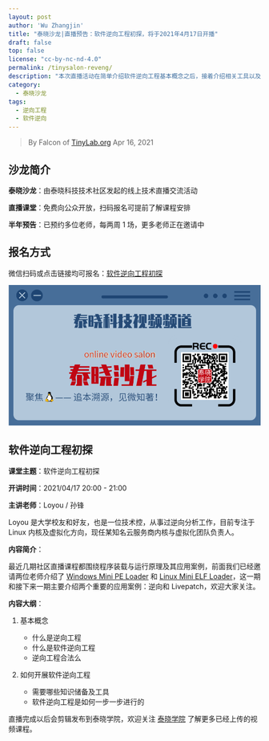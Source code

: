 ```yaml
---
layout: post
author: 'Wu Zhangjin'
title: "泰晓沙龙|直播预告：软件逆向工程初探，将于2021年4月17日开播"
draft: false
top: false
license: "cc-by-nc-nd-4.0"
permalink: /tinysalon-reveng/
description: "本次直播活动在简单介绍软件逆向工程基本概念之后，接着介绍相关工具以及开展步骤。"
category:
  - 泰晓沙龙
tags:
  - 逆向工程
  - 软件逆向
---
```


> By Falcon of [TinyLab.org][1]
> Apr 16, 2021

## 沙龙简介

**泰晓沙龙**：由泰晓科技技术社区发起的线上技术直播交流活动

**直播课堂**：免费向公众开放，扫码报名可提前了解课程安排

**半年预告**：已预约多位老师，每两周 1 场，更多老师正在邀请中

## 报名方式

微信扫码或点击链接均可报名：[软件逆向工程初探](https://cctalk.com/m/group/89433087)

![泰晓科技-直播课堂-报名入口](/wp-content/uploads/2021/03/tinylab-salon-video.png)

## 软件逆向工程初探

**课堂主题**：软件逆向工程初探

**开讲时间**：2021/04/17 20:00 - 21:00

**主讲老师**：Loyou / 孙锋

Loyou 是大学校友和好友，也是一位技术控，从事过逆向分析工作，目前专注于 Linux 内核及虚拟化方向，现任某知名云服务商内核与虚拟化团队负责人。

**内容简介**：

最近几期社区直播课程都围绕程序装载与运行原理及其应用案例，前面我们已经邀请两位老师介绍了 [Windows Mini PE Loader](http://tinylab.org/tinysalon-pe/) 和 [Linux Mini ELF Loader](http://tinylab.org/tinysalon-elf/)，这一期和接下来一期主要介绍两个重要的应用案例：逆向和 Livepatch，欢迎大家关注。

**内容大纲**：

1. 基本概念

    - 什么是逆向工程
    - 什么是软件逆向工程
    - 逆向工程合法么

2. 如何开展软件逆向工程

    - 需要哪些知识储备及工具
    - 软件逆向工程是如何一步一步进行的


直播完成以后会剪辑发布到泰晓学院，欢迎关注 [泰晓学院](https://m.cctalk.com/inst/sh8qtdag) 了解更多已经上传的视频课程。

[1]: http://tinylab.org
